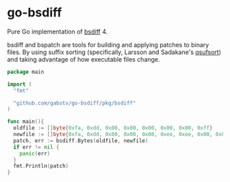 # go-bsdiff
Pure Go implementation of [bsdiff](http://www.daemonology.net/bsdiff/) 4.

bsdiff and bspatch are tools for building and applying patches to binary files. By using suffix sorting (specifically, Larsson and Sadakane's [qsufsort](http://www.larsson.dogma.net/ssrev-tr.pdf)) and taking advantage of how executable files change.

```Go
package main

import (
  "fmt"

  "github.com/gabstv/go-bsdiff/pkg/bsdiff"
)

func main(){
  oldfile := []byte{0xfa, 0xdd, 0x00, 0x00, 0x00, 0x00, 0x00, 0xff}
  newfile := []byte{0xfa, 0xdd, 0x00, 0x00, 0x00, 0xee, 0xee, 0x00, 0x00, 0xff, 0xfe, 0xfe}
  patch, err := bsdiff.Bytes(oldfile, newfile)
  if err != nil {
    panic(err)
  }
  fmt.Println(patch)
}
```

